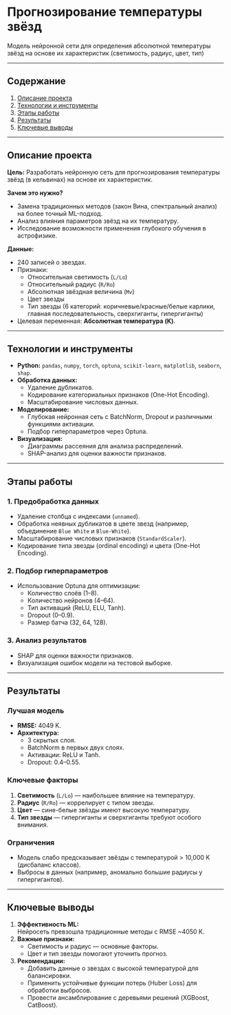 # Прогнозирование температуры звёзд

Модель нейронной сети для определения абсолютной температуры звёзд на основе их характеристик (светимость, радиус, цвет, тип)

---

## Содержание
1. [Описание проекта](#описание-проекта)  
2. [Технологии и инструменты](#технологии-и-инструменты)  
3. [Этапы работы](#этапы-работы)  
4. [Результаты](#результаты)  
5. [Ключевые выводы](#ключевые-выводы)  

---

## Описание проекта

**Цель:** Разработать нейронную сеть для прогнозирования температуры звёзд (в кельвинах) на основе их характеристик.  

**Зачем это нужно?**
- Замена традиционных методов (закон Вина, спектральный анализ) на более точный ML-подход.
- Анализ влияния параметров звёзд на их температуру.
- Исследование возможности применения глубокого обучения в астрофизике.

**Данные:**  
- 240 записей о звездах.  
- Признаки:  
  - Относительная светимость (`L/Lo`)  
  - Относительный радиус (`R/Ro`)  
  - Абсолютная звёздная величина (`Mv`)  
  - Цвет звезды  
  - Тип звезды (6 категорий: коричневые/красные/белые карлики, главная последовательность, сверхгиганты, гипергиганты)  
- Целевая переменная: **Абсолютная температура (K)**.

---

## Технологии и инструменты

- **Python:** `pandas`, `numpy`, `torch`, `optuna`, `scikit-learn`, `matplotlib`, `seaborn`, `shap`.
- **Обработка данных:**  
  - Удаление дубликатов.  
  - Кодирование категориальных признаков (One-Hot Encoding).  
  - Масштабирование числовых данных.  
- **Моделирование:**  
  - Глубокая нейронная сеть с BatchNorm, Dropout и различными функциями активации.  
  - Подбор гиперпараметров через Optuna.  
- **Визуализация:**  
  - Диаграммы рассеяния для анализа распределений.  
  - SHAP-анализ для оценки важности признаков.

---

## Этапы работы

### 1. Предобработка данных
- Удаление столбца с индексами (`unnamed`).  
- Обработка неявных дубликатов в цвете звезд (например, объединение `Blue White` и `Blue-White`).  
- Масштабирование числовых признаков (`StandardScaler`).  
- Кодирование типа звезды (ordinal encoding) и цвета (One-Hot Encoding).

### 2. Подбор гиперпараметров
- Использование Optuna для оптимизации:  
  - Количество слоёв (1–8).  
  - Количество нейронов (4–64).  
  - Тип активаций (ReLU, ELU, Tanh).  
  - Dropout (0–0.9).  
  - Размер батча (32, 64, 128).  

### 3. Анализ результатов
- SHAP для оценки важности признаков.  
- Визуализация ошибок модели на тестовой выборке.  

---

## Результаты

### Лучшая модель
- **RMSE:** 4049 K.  
- **Архитектура:**  
  - 3 скрытых слоя.  
  - BatchNorm в первых двух слоях.  
  - Активации: ReLU и Tanh.  
  - Dropout: 0.4–0.55.  

### Ключевые факторы
1. **Светимость** (`L/Lo`) — наибольшее влияние на температуру.  
2. **Радиус** (`R/Ro`) — коррелирует с типом звезды.  
3. **Цвет** — сине-белые звёзды имеют высокую температуру.  
4. **Тип звезды** — гипергиганты и сверхгиганты требуют особого внимания.  

### Ограничения
- Модель слабо предсказывает звёзды с температурой > 10,000 K (дисбаланс классов).  
- Выбросы в данных (например, аномально большие радиусы у гипергигантов).  

---

## Ключевые выводы

1. **Эффективность ML:**  
   Нейросеть превзошла традиционные методы с RMSE ~4050 K.  
2. **Важные признаки:**  
   - Светимость и радиус — основные факторы.  
   - Цвет и тип звезды помогают уточнить прогноз.  
3. **Рекомендации:**  
   - Добавить данные о звездах с высокой температурой для балансировки.  
   - Применить устойчивые функции потерь (Huber Loss) для обработки выбросов.  
   - Провести ансамблирование с деревьями решений (XGBoost, CatBoost).